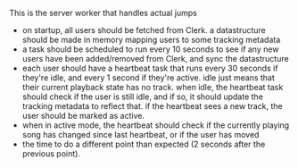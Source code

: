 
This is the server worker that handles actual jumps

- on startup, all users should be fetched from Clerk. a datastructure should be made in memory mapping users to some tracking metadata
- a task should be scheduled to run every 10 seconds to see if any new users have been added/removed from Clerk, and sync the datastructure
- each user should have a heartbeat task that runs every 30 seconds if they're idle, and every 1 second if they're active. idle
  just means that their current playback state has no track. when idle, the heartbeat task should check if the user is still idle, and if so,
  it should update the tracking metadata to reflect that. if the heartbeat sees a new track, the user should be marked as active.
- when in active mode, the heartbeat should check if the currently playing song has changed since last heartbeat, or if the user has moved
- the time to do a different point than expected (2 seconds after the previous point).
